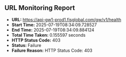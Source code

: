 ## URL Monitoring Report

- **URL:** https://api-gw1-prod1.fisglobal.com/gw/v1/health
- **Start Time:** 2025-07-19T08:34:09.728527
- **End Time:** 2025-07-19T08:34:09.884124
- **Total Time Taken:** 0.155597 seconds
- **HTTP Status Code:** 403
- **Status:** Failure
- **Failure Reason:** HTTP Status Code: 403

